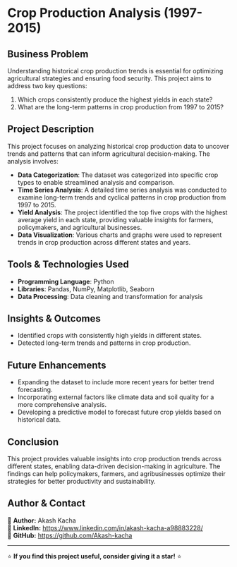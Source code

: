 # Crop Production Analysis (1997-2015)

## Business Problem
Understanding historical crop production trends is essential for optimizing agricultural strategies and ensuring food security. This project aims to address two key questions:
1. Which crops consistently produce the highest yields in each state?
2. What are the long-term patterns in crop production from 1997 to 2015?

## Project Description
This project focuses on analyzing historical crop production data to uncover trends and patterns that can inform agricultural decision-making. The analysis involves:

- **Data Categorization**: The dataset was categorized into specific crop types to enable streamlined analysis and comparison.
- **Time Series Analysis**: A detailed time series analysis was conducted to examine long-term trends and cyclical patterns in crop production from 1997 to 2015.
- **Yield Analysis**: The project identified the top five crops with the highest average yield in each state, providing valuable insights for farmers, policymakers, and agricultural businesses.
- **Data Visualization**: Various charts and graphs were used to represent trends in crop production across different states and years.

## Tools & Technologies Used
- **Programming Language**: Python
- **Libraries**: Pandas, NumPy, Matplotlib, Seaborn
- **Data Processing**: Data cleaning and transformation for analysis

## Insights & Outcomes
- Identified crops with consistently high yields in different states.
- Detected long-term trends and patterns in crop production.

## Future Enhancements
- Expanding the dataset to include more recent years for better trend forecasting.
- Incorporating external factors like climate data and soil quality for a more comprehensive analysis.
- Developing a predictive model to forecast future crop yields based on historical data.

## Conclusion
This project provides valuable insights into crop production trends across different states, enabling data-driven decision-making in agriculture. The findings can help policymakers, farmers, and agribusinesses optimize their strategies for better productivity and sustainability.

## **Author & Contact**
👤 **Author:** Akash Kacha  
🔗 **LinkedIn:** https://www.linkedin.com/in/akash-kacha-a98883228/  
🐙 **GitHub:** https://github.com/Akash-kacha  

---


⭐ **If you find this project useful, consider giving it a star!** ⭐
